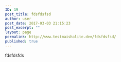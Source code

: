 ```yaml
---
ID: 19
post_title: fdsfdsfsd
author: user
post_date: 2017-03-03 21:15:23
post_excerpt: ""
layout: page
permalink: http://www.testmaishalite.dev/fdsfdsfsd/
published: true
---
```

fdsfdsfds
